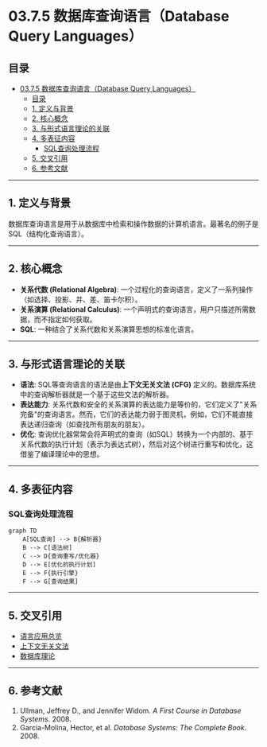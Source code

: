 # 03.7.5 数据库查询语言（Database Query Languages）

## 目录

- [03.7.5 数据库查询语言（Database Query Languages）](#0375-数据库查询语言database-query-languages)
  - [目录](#目录)
  - [1. 定义与背景](#1-定义与背景)
  - [2. 核心概念](#2-核心概念)
  - [3. 与形式语言理论的关联](#3-与形式语言理论的关联)
  - [4. 多表征内容](#4-多表征内容)
    - [SQL查询处理流程](#sql查询处理流程)
  - [5. 交叉引用](#5-交叉引用)
  - [6. 参考文献](#6-参考文献)

---

## 1. 定义与背景

数据库查询语言是用于从数据库中检索和操作数据的计算机语言。最著名的例子是SQL（结构化查询语言）。

---

## 2. 核心概念

- **关系代数 (Relational Algebra)**: 一个过程化的查询语言，定义了一系列操作（如选择、投影、并、差、笛卡尔积）。
- **关系演算 (Relational Calculus)**: 一个声明式的查询语言，用户只描述所需数据，而不指定如何获取。
- **SQL**: 一种结合了关系代数和关系演算思想的标准化语言。

---

## 3. 与形式语言理论的关联

- **语法**: SQL等查询语言的语法是由**上下文无关文法 (CFG)** 定义的。数据库系统中的查询解析器就是一个基于这些文法的解析器。
- **表达能力**: 关系代数和安全的关系演算的表达能力是等价的，它们定义了"关系完备"的查询语言。然而，它们的表达能力弱于图灵机，例如，它们不能直接表达递归查询（如查找所有朋友的朋友）。
- **优化**: 查询优化器常常会将声明式的查询（如SQL）转换为一个内部的、基于关系代数的执行计划（表示为表达式树），然后对这个树进行重写和优化，这借鉴了编译理论中的思想。

---

## 4. 多表征内容

### SQL查询处理流程

```mermaid
graph TD
    A[SQL查询] --> B{解析器}
    B --> C[语法树]
    C --> D{查询重写/优化器}
    D --> E[优化的执行计划]
    E --> F{执行引擎}
    F --> G[查询结果]
```

---

## 5. 交叉引用

- [语言应用总览](./README.md)
- [上下文无关文法](../03.2_Formal_Grammars/03.2.2_Context_Free_Grammars.md)
- [数据库理论](../../12_Database_Theory/README.md)

---

## 6. 参考文献

1. Ullman, Jeffrey D., and Jennifer Widom. *A First Course in Database Systems*. 2008.
2. Garcia-Molina, Hector, et al. *Database Systems: The Complete Book*. 2008.
